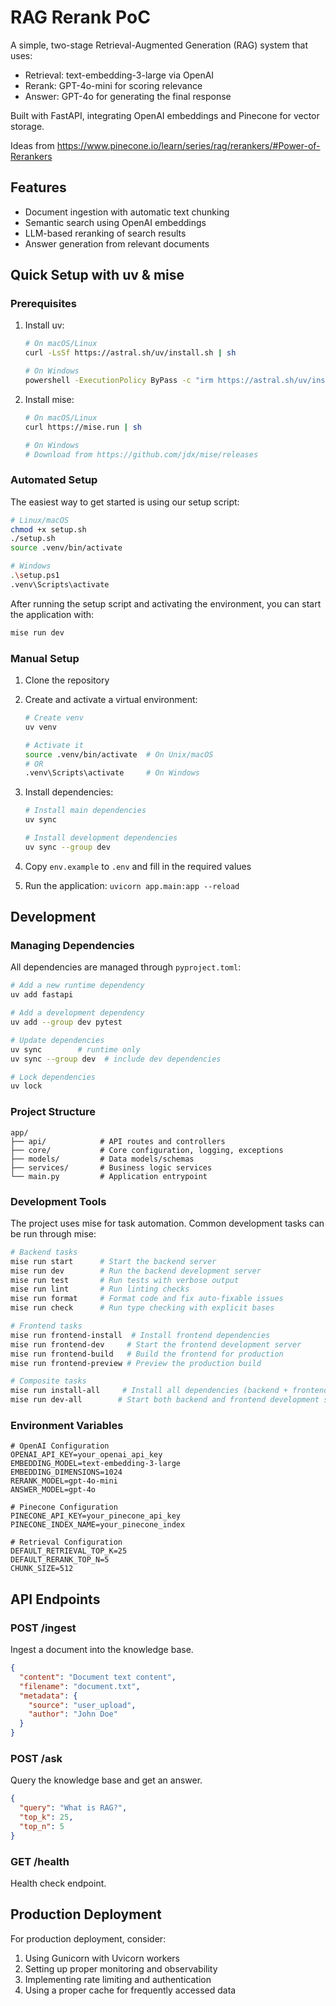 # RAG Rerank PoC

A simple, two-stage Retrieval-Augmented Generation (RAG) system that uses:

- Retrieval: text-embedding-3-large via OpenAI
- Rerank: GPT-4o-mini for scoring relevance
- Answer: GPT-4o for generating the final response

Built with FastAPI, integrating OpenAI embeddings and Pinecone for vector storage.


Ideas from https://www.pinecone.io/learn/series/rag/rerankers/#Power-of-Rerankers

## Features

- Document ingestion with automatic text chunking
- Semantic search using OpenAI embeddings
- LLM-based reranking of search results
- Answer generation from relevant documents

## Quick Setup with uv & mise

### Prerequisites

1. Install uv:
   ```bash
   # On macOS/Linux
   curl -LsSf https://astral.sh/uv/install.sh | sh

   # On Windows
   powershell -ExecutionPolicy ByPass -c "irm https://astral.sh/uv/install.ps1 | iex"
   ```

2. Install mise:
   ```bash
   # On macOS/Linux
   curl https://mise.run | sh

   # On Windows
   # Download from https://github.com/jdx/mise/releases
   ```

### Automated Setup

The easiest way to get started is using our setup script:

```bash
# Linux/macOS
chmod +x setup.sh
./setup.sh
source .venv/bin/activate

# Windows
.\setup.ps1
.venv\Scripts\activate
```

After running the setup script and activating the environment, you can start the application with:

```bash
mise run dev
```

### Manual Setup

1. Clone the repository

2. Create and activate a virtual environment:
   ```bash
   # Create venv
   uv venv

   # Activate it
   source .venv/bin/activate  # On Unix/macOS
   # OR
   .venv\Scripts\activate     # On Windows
   ```

3. Install dependencies:
   ```bash
   # Install main dependencies
   uv sync

   # Install development dependencies
   uv sync --group dev
   ```

4. Copy `env.example` to `.env` and fill in the required values
5. Run the application: `uvicorn app.main:app --reload`

## Development

### Managing Dependencies

All dependencies are managed through `pyproject.toml`:

```bash
# Add a new runtime dependency
uv add fastapi

# Add a development dependency
uv add --group dev pytest

# Update dependencies
uv sync        # runtime only
uv sync --group dev  # include dev dependencies

# Lock dependencies
uv lock
```

### Project Structure

```
app/
├── api/            # API routes and controllers
├── core/           # Core configuration, logging, exceptions
├── models/         # Data models/schemas
├── services/       # Business logic services
└── main.py         # Application entrypoint
```

### Development Tools

The project uses mise for task automation. Common development tasks can be run through mise:

```bash
# Backend tasks
mise run start      # Start the backend server
mise run dev        # Run the backend development server
mise run test       # Run tests with verbose output
mise run lint       # Run linting checks
mise run format     # Format code and fix auto-fixable issues
mise run check      # Run type checking with explicit bases

# Frontend tasks
mise run frontend-install  # Install frontend dependencies
mise run frontend-dev     # Start the frontend development server
mise run frontend-build   # Build the frontend for production
mise run frontend-preview # Preview the production build

# Composite tasks
mise run install-all     # Install all dependencies (backend + frontend)
mise run dev-all        # Start both backend and frontend development servers
```

### Environment Variables

```
# OpenAI Configuration
OPENAI_API_KEY=your_openai_api_key
EMBEDDING_MODEL=text-embedding-3-large
EMBEDDING_DIMENSIONS=1024
RERANK_MODEL=gpt-4o-mini
ANSWER_MODEL=gpt-4o

# Pinecone Configuration
PINECONE_API_KEY=your_pinecone_api_key
PINECONE_INDEX_NAME=your_pinecone_index

# Retrieval Configuration
DEFAULT_RETRIEVAL_TOP_K=25
DEFAULT_RERANK_TOP_N=5
CHUNK_SIZE=512
```

## API Endpoints

### POST /ingest

Ingest a document into the knowledge base.

```json
{
  "content": "Document text content",
  "filename": "document.txt",
  "metadata": {
    "source": "user_upload",
    "author": "John Doe"
  }
}
```

### POST /ask

Query the knowledge base and get an answer.

```json
{
  "query": "What is RAG?",
  "top_k": 25,
  "top_n": 5
}
```

### GET /health

Health check endpoint.

## Production Deployment

For production deployment, consider:

1. Using Gunicorn with Uvicorn workers
2. Setting up proper monitoring and observability
3. Implementing rate limiting and authentication
4. Using a proper cache for frequently accessed data

